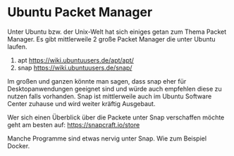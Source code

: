 # Ubuntu Packet Manager

Unter Ubuntu bzw. der Unix-Welt hat sich einiges getan
zum Thema Packet Manager.
Es gibt mittlerweile 2 große Packet Manager die unter
Ubuntu laufen.

1. apt  https://wiki.ubuntuusers.de/apt/apt/
2. snap https://wiki.ubuntuusers.de/snap/

Im großen und ganzen könnte man sagen, dass snap eher
für Desktopanwendungen geeignet sind und würde auch
empfehlen diese zu nutzen falls vorhanden. Snap ist
mittlerweile auch im Ubuntu Software Center zuhause und
wird weiter kräftig Ausgebaut.

Wer sich einen Überblick über die Packete unter Snap
verschaffen möchte geht am besten auf:
https://snapcraft.io/store

Manche Programme sind etwas nervig unter Snap. Wie zum
Beispiel Docker.
